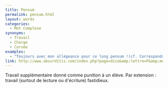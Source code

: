 ```yaml
---
title: Pensum
permalink: pensum.html
layout: words
categories:
  - Mot Complexe
synonyms:
  - Travail
  - Charge
  - Corvée
examples:
  - "Toujours avec mon allégeance pour ce long pensum !(cf. Correspondance)"
link: http://www.absurditis.com/index.php?page=dico&amp;lettre=P&amp;mot=Pensum
---
```


Travail supplémentaire donné comme punition à un élève. Par extension : travail (surtout de lecture ou d'écriture) fastidieux.
